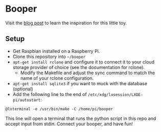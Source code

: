 # Booper

Visit the [blog post](http://gradman.com/blog/booper) to learn the inspiration for this little toy.

## Setup

- Get Raspbian installed on a Raspberry Pi.
- Clone this repository into `~/booper`
- `apt-get install rclone` and configure it to connect it to your cloud storage provider of choice (see the documentation for rclone).
  - Modify the Makefile and adjust the sync command to match the name of your rclone configuration.
- `apt-get install sqlite3` if you want to muck with the database (optional)
- Add the following line to the end of `/etc/xdg/lxsession/LXDE-pi/autostart`:

```
@lxterminal -e /usr/bin/make -C /home/pi/booper
```

This line will open a terminal that runs the python script in this repo and accept input from stdin.  Connect your booper, and have fun!
